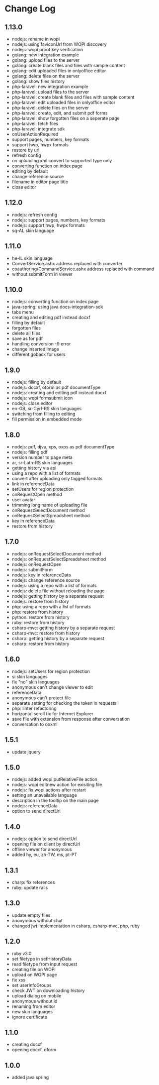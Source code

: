 # Change Log

## 1.13.0
- nodejs: rename in wopi
- nodejs: using faviconUrl from WOPI discovery
- nodejs: wopi proof key verification
- golang: new integration example
- golang: upload files to the server
- golang: create blank files and files with sample content
- golang: edit uploaded files in onlyoffice editor
- golang: delete files on the server
- golang: show files history
- php-laravel: new integration example
- php-laravel: upload files to the server
- php-laravel: create blank files and files with sample content
- php-laravel: edit uploaded files in onlyoffice editor
- php-laravel: delete files on the server
- php-laravel: create, edit, and submit pdf forms
- php-laravel: show forgotten files on a seperate page
- php-laravel: fetch files
- php-laravel: integrate sdk
- onUserActionRequired
- support pages, numbers, key formats
- support hwp, hwpx formats
- restore by url
- refresh config
- on uploading xml convert to supported type only
- converting function on index page
- editing by default
- change reference source
- filename in editor page title
- close editor

## 1.12.0
- nodejs: refresh config
- nodejs: support pages, numbers, key formats
- nodejs: support hwp, hwpx formats
- sq-AL skin language

## 1.11.0
- he-IL skin language
- ConvertService.ashx address replaced with converter
- coauthoring/CommandService.ashx address replaced with command
- without submitForm in viewer

## 1.10.0
- nodejs: converting function on index page
- java-spring: using java docs-integration-sdk
- tabs menu
- creating and editing pdf instead docxf
- filling by default
- forgotten files
- delete all files
- save as for pdf
- handling conversion -9 error
- change inserted image
- different goback for users

## 1.9.0
- nodejs: filling by default
- nodejs: docxf, oform as pdf documentType
- nodejs: creating and editing pdf instead docxf
- nodejs: wopi formsubmit icon
- nodejs: close editor
- en-GB, sr-Cyrl-RS skin languages
- switching from filling to editing
- fill permission in embedded mode

## 1.8.0
- nodejs: pdf, djvu, xps, oxps as pdf documentType
- nodejs: filling pdf
- version number to page meta
- ar, sr-Latn-RS skin languages
- getting history via api
- using a repo with a list of formats
- convert after uploading only tagged formats
- link in referenceData
- setUsers for region protection
- onRequestOpen method
- user avatar
- trimming long name of uploading file
- onRequestSelectDocument method
- onRequestSelectSpreadsheet method
- key in referenceData
- restore from history

## 1.7.0
- nodejs: onRequestSelectDocument method
- nodejs: onRequestSelectSpreadsheet method
- nodejs: onRequestOpen
- nodejs: submitForm
- nodejs: key in referenceData
- nodejs: change reference source
- nodejs: using a repo with a list of formats
- nodejs: delete file without reloading the page
- nodejs: getting history by a separate request
- nodejs: restore from history
- php: using a repo with a list of formats
- php: restore from history
- python: restore from history
- ruby: restore from history
- csharp-mvc: getting history by a separate request
- csharp-mvc: restore from history
- csharp: getting history by a separate request
- csharp: restore from history

## 1.6.0
- nodejs: setUsers for region protection
- si skin languages
- fix "no" skin languages
- anonymous can't change viewer to edit
- referenceData
- anonymous can't protect file
- separate setting for checking the token in requests
- php: linter refactoring
- horizontal scroll fix for Internet Explorer
- save file with extension from response after conversation
- conversation to ooxml

## 1.5.1
- update jquery

## 1.5.0
- nodejs: added wopi putRelativeFile action
- nodejs: wopi editnew action for exisiting file
- nodejs: fix wopi actions after restart
- setting an unavailable language
- description in the tooltip on the main page
- nodejs: referenceData
- option to send directUrl

## 1.4.0
- nodejs: option to send directUrl
- opening file on client by directUrl
- offline viewer for anonymous
- added hy, eu, zh-TW, ms, pt-PT

## 1.3.1
- charp: fix references
- ruby: update rails 

## 1.3.0
- update empty files
- anonymous without chat
- changed jwt implementation in csharp, csharp-mvc, php, ruby

## 1.2.0
- ruby v3.0
- set filetype in setHistoryData
- read filetype from input request
- creating file on WOPI
- upload on WOPI page
- fix xss
- set userInfoGroups
- check JWT on downloading history
- upload dialog on mobile
- anonymous without id
- renaming from editor
- new skin languages
- ignore certificate

## 1.1.0
- creating docxf
- opening docxf, oform

## 1.0.0
- added java spring